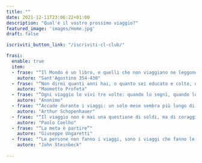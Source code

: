```yaml
---
title: ""
date: 2021-12-11T23:06:22+01:00
description: "Qual'è il vostro prossimo viaggio?"
featured_image: 'images/Home.jpg'
draft: false

iscriviti_button_link: "/iscriviti-cl-club/"

frasi:
  enable: true
  item:
  - frase: "“Il Mondo è un libro, e quelli che non viaggiano ne leggono solo una pagina.”"
    autore: "Sant'Agostino 354-430"
  - frase: "“Non dirmi quanti anni hai, o quanto sei educato e colto, dimmi dove hai viaggiato e che cosa sai.”"
    autore: "Maometto Profeta"
  - frase: "“Ogni viaggio lo vivi tre volte: quando lo sogni, quando lo vivi, quando lo ricordi.“"
    autore: "Anonimo"
  - frase: "“Accade durante i viaggi: un solo mese sembra più lungo di quattro mesi trascorsi a casa”"
    autore: "Arthur Schopenhauer"
  - frase: "“Il viaggio non è mai una questione di soldi, ma di coraggio”"
    autore: "Paolo Coelho"
  - frase: "“La meta è partire”"
    autore: "Giuseppe Ungaretti"
  - frase: "“Le persone non fanno i viaggi, sono i viaggi che fanno le persone”"
    autore: "John Steinbeck"
 
---
```

